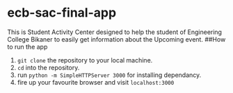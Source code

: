 # ecb-sac-final-app
This is Student Activity Center designed to help the student of Engineering College Bikaner to easily get information about the Upcoming event.
##How to run the app
1. `git clone` the repository to your local machine.
2. `cd` into the repository.
3. run `python -m SimpleHTTPServer 3000` for installing dependancy.
4. fire up your favourite browser and visit `localhost:3000`
